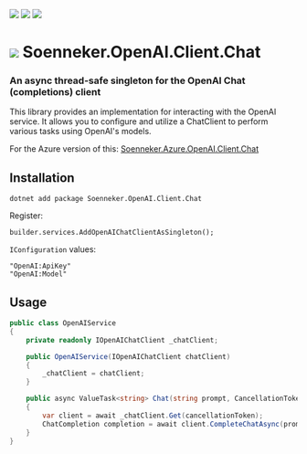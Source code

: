 [![](https://img.shields.io/nuget/v/soenneker.openai.client.chat.svg?style=for-the-badge)](https://www.nuget.org/packages/soenneker.openai.client.chat/)
[![](https://img.shields.io/github/actions/workflow/status/soenneker/soenneker.openai.client.chat/publish-package.yml?style=for-the-badge)](https://github.com/soenneker/soenneker.openai.client.chat/actions/workflows/publish-package.yml)
[![](https://img.shields.io/nuget/dt/soenneker.openai.client.chat.svg?style=for-the-badge)](https://www.nuget.org/packages/soenneker.openai.client.chat/)

# ![](https://user-images.githubusercontent.com/4441470/224455560-91ed3ee7-f510-4041-a8d2-3fc093025112.png) Soenneker.OpenAI.Client.Chat
### An async thread-safe singleton for the OpenAI Chat (completions) client

This library provides an implementation for interacting with the OpenAI service. It allows you to configure and utilize a ChatClient to perform various tasks using OpenAI's models.

For the Azure version of this: [Soenneker.Azure.OpenAI.Client.Chat](https://github.com/soenneker/soenneker.azure.openai.client.chat)

## Installation

```
dotnet add package Soenneker.OpenAI.Client.Chat
```

Register:

```
builder.services.AddOpenAIChatClientAsSingleton();
```

`IConfiguration` values:

```
"OpenAI:ApiKey"
"OpenAI:Model"
```

## Usage

```csharp
public class OpenAIService
{
    private readonly IOpenAIChatClient _chatClient;

    public OpenAIService(IOpenAIChatClient chatClient)
    {
        _chatClient = chatClient;
    }

    public async ValueTask<string> Chat(string prompt, CancellationToken cancellationToken = default)
    {
        var client = await _chatClient.Get(cancellationToken);
        ChatCompletion completion = await client.CompleteChatAsync(prompt);
    }
}
```